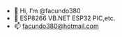 - 👋 Hi, I’m @facundo380
- 👀 ESP8266 VB.NET ESP32 PIC,etc.
- 📫 facundo380@hotmail.com

<!---
facundo380/facundo380 is a ✨ special ✨ repository because its `README.md` (this file) appears on your GitHub profile.
You can click the Preview link to take a look at your changes.
--->
